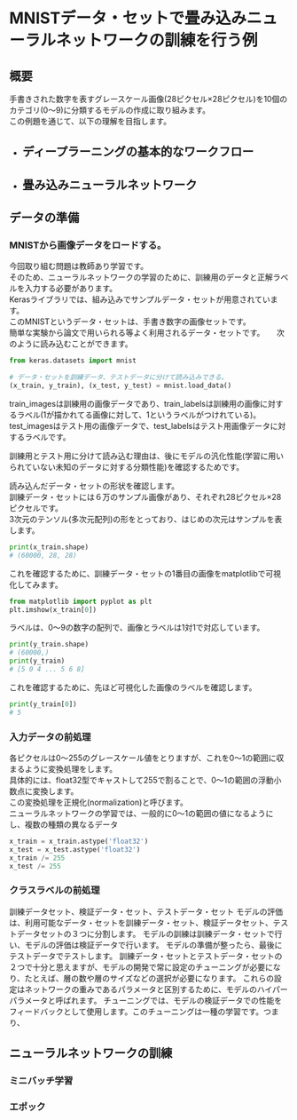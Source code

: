 # MNISTデータ・セットで畳み込みニューラルネットワークの訓練を行う例

## 概要
手書きされた数字を表すグレースケール画像(28ピクセル×28ピクセル)を10個のカテゴリ(0〜9)に分類するモデルの作成に取り組みます。  
この例題を通じて、以下の理解を目指します。

- ディープラーニングの基本的なワークフロー
  - 
- 畳み込みニューラルネットワーク
  - 

## データの準備

### MNISTから画像データをロードする。
今回取り組む問題は教師あり学習です。  
そのため、ニューラルネットワークの学習のために、訓練用のデータと正解ラベルを入力する必要があります。  
Kerasライブラリでは、組み込みでサンプルデータ・セットが用意されています。  
このMNISTというデータ・セットは、手書き数字の画像セットです。  
簡単な実験から論文で用いられる等よく利用されるデータ・セットです。 　
次のように読み込むことができます。  

```python
from keras.datasets import mnist
 
# データ・セットを訓練データ、テストデータに分けて読み込みできる。
(x_train, y_train), (x_test, y_test) = mnist.load_data()
```

train_imagesは訓練用の画像データであり、train_labelsは訓練用の画像に対するラベル(1が描かれてる画像に対して、1というラベルがつけれている)。
test_imagesはテスト用の画像データで、test_labelsはテスト用画像データに対するラベルです。  

訓練用とテスト用に分けて読み込む理由は、後にモデルの汎化性能(学習に用いられていない未知のデータに対する分類性能)を確認するためです。  

読み込んだデータ・セットの形状を確認します。  
訓練データ・セットには６万のサンプル画像があり、それぞれ28ピクセル×28ピクセルです。  
3次元のテンソル(多次元配列)の形をとっており、はじめの次元はサンプルを表します。  

```python
print(x_train.shape)
# (60000, 28, 28)
```

これを確認するために、訓練データ・セットの1番目の画像をmatplotlibで可視化してみます。  

```python
from matplotlib import pyplot as plt
plt.imshow(x_train[0])
```

ラベルは、0〜9の数字の配列で、画像とラベルは1対1で対応しています。  
```python
print(y_train.shape)
# (60000,)
print(y_train)
# [5 0 4 ... 5 6 8]
```

これを確認するために、先ほど可視化した画像のラベルを確認します。  
```python
print(y_train[0])
# 5
```

### 入力データの前処理
各ピクセルは0〜255のグレースケール値をとりますが、これを0〜1の範囲に収まるように変換処理をします。  
具体的には、float32型でキャストして255で割ることで、0〜1の範囲の浮動小数点に変換します。  
この変換処理を正規化(normalization)と呼びます。  
ニューラルネットワークの学習では、一般的に0〜1の範囲の値になるようにし、複数の種類の異なるデータ

```python
x_train = x_train.astype('float32')
x_test = x_test.astype('float32')
x_train /= 255
x_test /= 255
```

### クラスラベルの前処理


訓練データセット、検証データ・セット、テストデータ・セット
モデルの評価は、利用可能なデータ・セットを訓練データ・セット、検証データセット、テストデータセットの３つに分割します。
モデルの訓練は訓練データ・セットで行い、モデルの評価は検証データで行います。
モデルの準備が整ったら、最後にテストデータでテストします。
訓練データ・セットとテストデータ・セットの２つで十分と思えますが、モデルの開発で常に設定のチューニングが必要になり、たとえば、層の数や層のサイズなどの選択が必要になります。
これらの設定はネットワークの重みであるパラメータと区別するために、モデルのハイパーパラメータと呼ばれます。
チューニングでは、モデルの検証データでの性能をフィードバックとして使用します。このチューニングは一種の学習です。つまり、


## ニューラルネットワークの訓練

### ミニバッチ学習

### エポック

